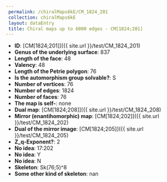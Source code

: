 ```yaml
--- 
 permalink: /chiralMaps6kE/CM_1824_201 
 collection: chiralMaps6kE
 layout: dataEntry
 title: Chiral maps up to 6000 edges - CM[1824;201]
---
```


- **ID**: [CM[1824;201]]({{ site.url }}/test/CM_1824_201)
- **Genus of the underlying surface**: 837
- **Length of the face**: 48
- **Valency**: 48
- **Length of the Petrie polygon**: 76
- **Is the automorphism group solvable?**: S
- **Number of vertices**: 76
- **Number of edges**: 1824
- **Number of faces**: 76
- **The map is self-**: none
- **Dual map**: [CM[1824;208]]({{ site.url }}/test/CM_1824_208)
- **Mirror (enantihomorphic) map**: [CM[1824;202]]({{ site.url }}/test/CM_1824_202)
- **Dual of the mirror image**: [CM[1824;205]]({{ site.url }}/test/CM_1824_205)
- **Z_q-Exponent?**: 2
- **No idea**:  17:202
- **No idea**: Y
- **No idea**: N
- **Skeleton**: Sk(76;5)^8
- **Some other kind of skeleton**: nan
